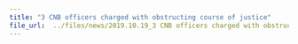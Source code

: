 ```yaml
---
title: "3 CNB officers charged with obstructing course of justice"
file_url:  ../files/news/2019.10.19_3 CNB officers charged with obstructing course of justice (1).pdf
---
```

